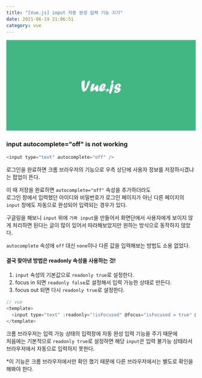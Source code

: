 ```yaml
---
title: "[Vue.js] input 자동 완성 입력 기능 끄기"
date: 2021-06-19 21:06:51
category: vue
---
```


![](images/vue.png)

### input autocomplete="off" is not working

```js
<input type="text" autocomplete="off" />
```
로그인을 완료하면 크롬 브라우저의 기능으로 우측 상단에 사용자 정보를 저장하시겠냐는 팝업이 뜬다.

이 때 저장을 완료하면 `autocomplete="off"` 속성을 추가하더라도  
로그인 창에서 입력했던 아이디와 비밀번호가 로그인 페이지가 아닌 다른 페이지의 `input` 창에도 자동으로 완성되어 입력되는 경우가 있다. 

구글링을 해보니 `input` 위에 `가짜 input`을 만들어서 화면단에서 사용자에게 보이지 않게 처리하면 된다는 글이 많이 있어서
따라해보았지만 원하는 방식으로 동작하지 않았다.

`autocomplete` 속성에 `off` 대신 `none`이나 다른 값을 입력해보는 방법도 소용 없었다.

#### 결국 찾아낸 방법은 readonly 속성을 사용하는 것!

1. `input` 속성의 기본값으로 `readonly true`로 설정한다.  
2. focus in 되면 `readonly false`로 설정해서 입력 가능한 상태로 만든다.  
3. focus out 되면 다시 `readonly true`로 설정한다.

```js
// vue
<template>
  <input type="text" :readonly="!isFocused" @focus="isFocused = true" @blur="isFocused = false" />
</template>
```

크롬 브라우저는 입력 가능 상태의 입력창에 자동 완성 입력 기능을 주기 때문에  
처음에는 기본적으로 `readonly true`로 설정하면 해당 `input`은 입력 불가능 상태라서 브라우저에서 자동으로 입력하지 못한다.

*이 기능은 크롬 브라우저에서만 확인 했기 때문에 다른 브라우저에서는 별도로 확인을 해봐야 한다.